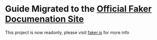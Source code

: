 # Guide Migrated to the [Official Faker Documenation Site](https://fakerjs.dev/)

This project is now readonly, please visit [faker.js](https://github.com/faker-js/faker) for more info
